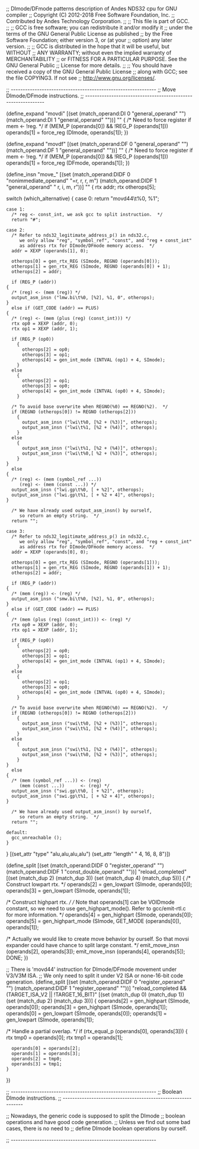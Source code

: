 ;; DImode/DFmode patterns description of Andes NDS32 cpu for GNU compiler
;; Copyright (C) 2012-2018 Free Software Foundation, Inc.
;; Contributed by Andes Technology Corporation.
;;
;; This file is part of GCC.
;;
;; GCC is free software; you can redistribute it and/or modify it
;; under the terms of the GNU General Public License as published
;; by the Free Software Foundation; either version 3, or (at your
;; option) any later version.
;;
;; GCC is distributed in the hope that it will be useful, but WITHOUT
;; ANY WARRANTY; without even the implied warranty of MERCHANTABILITY
;; or FITNESS FOR A PARTICULAR PURPOSE.  See the GNU General Public
;; License for more details.
;;
;; You should have received a copy of the GNU General Public License
;; along with GCC; see the file COPYING3.  If not see
;; <http://www.gnu.org/licenses/>.


;; -------------------------------------------------------------
;; Move DImode/DFmode instructions.
;; -------------------------------------------------------------


(define_expand "movdi"
  [(set (match_operand:DI 0 "general_operand" "")
	(match_operand:DI 1 "general_operand" ""))]
  ""
{
  /* Need to force register if mem <- !reg.  */
  if (MEM_P (operands[0]) && !REG_P (operands[1]))
    operands[1] = force_reg (DImode, operands[1]);
})

(define_expand "movdf"
  [(set (match_operand:DF 0 "general_operand" "")
	(match_operand:DF 1 "general_operand" ""))]
  ""
{
  /* Need to force register if mem <- !reg.  */
  if (MEM_P (operands[0]) && !REG_P (operands[1]))
    operands[1] = force_reg (DFmode, operands[1]);
})


(define_insn "move_<mode>"
  [(set (match_operand:DIDF 0 "nonimmediate_operand" "=r, r, r, m")
	(match_operand:DIDF 1 "general_operand"      " r, i, m, r"))]
  ""
{
  rtx addr;
  rtx otherops[5];

  switch (which_alternative)
    {
    case 0:
      return "movd44\t%0, %1";

    case 1:
      /* reg <- const_int, we ask gcc to split instruction.  */
      return "#";

    case 2:
      /* Refer to nds32_legitimate_address_p() in nds32.c,
         we only allow "reg", "symbol_ref", "const", and "reg + const_int"
         as address rtx for DImode/DFmode memory access.  */
      addr = XEXP (operands[1], 0);

      otherops[0] = gen_rtx_REG (SImode, REGNO (operands[0]));
      otherops[1] = gen_rtx_REG (SImode, REGNO (operands[0]) + 1);
      otherops[2] = addr;

      if (REG_P (addr))
	{
	  /* (reg) <- (mem (reg)) */
	  output_asm_insn ("lmw.bi\t%0, [%2], %1, 0", otherops);
	}
      else if (GET_CODE (addr) == PLUS)
	{
	  /* (reg) <- (mem (plus (reg) (const_int))) */
	  rtx op0 = XEXP (addr, 0);
	  rtx op1 = XEXP (addr, 1);

	  if (REG_P (op0))
	    {
	      otherops[2] = op0;
	      otherops[3] = op1;
	      otherops[4] = gen_int_mode (INTVAL (op1) + 4, SImode);
	    }
	  else
	    {
	      otherops[2] = op1;
	      otherops[3] = op0;
	      otherops[4] = gen_int_mode (INTVAL (op0) + 4, SImode);
	    }

	  /* To avoid base overwrite when REGNO(%0) == REGNO(%2).  */
	  if (REGNO (otherops[0]) != REGNO (otherops[2]))
	    {
	      output_asm_insn ("lwi\t%0, [%2 + (%3)]", otherops);
	      output_asm_insn ("lwi\t%1, [%2 + (%4)]", otherops);
	    }
	  else
	    {
	      output_asm_insn ("lwi\t%1, [%2 + (%4)]", otherops);
	      output_asm_insn ("lwi\t%0,[ %2 + (%3)]", otherops);
	    }
	}
      else
	{
	  /* (reg) <- (mem (symbol_ref ...))
	     (reg) <- (mem (const ...)) */
	  output_asm_insn ("lwi.gp\t%0, [ + %2]", otherops);
	  output_asm_insn ("lwi.gp\t%1, [ + %2 + 4]", otherops);
	}

      /* We have already used output_asm_insn() by ourself,
         so return an empty string.  */
      return "";

    case 3:
      /* Refer to nds32_legitimate_address_p() in nds32.c,
         we only allow "reg", "symbol_ref", "const", and "reg + const_int"
         as address rtx for DImode/DFmode memory access.  */
      addr = XEXP (operands[0], 0);

      otherops[0] = gen_rtx_REG (SImode, REGNO (operands[1]));
      otherops[1] = gen_rtx_REG (SImode, REGNO (operands[1]) + 1);
      otherops[2] = addr;

      if (REG_P (addr))
	{
	  /* (mem (reg)) <- (reg) */
	  output_asm_insn ("smw.bi\t%0, [%2], %1, 0", otherops);
	}
      else if (GET_CODE (addr) == PLUS)
	{
	  /* (mem (plus (reg) (const_int))) <- (reg) */
	  rtx op0 = XEXP (addr, 0);
	  rtx op1 = XEXP (addr, 1);

	  if (REG_P (op0))
	    {
	      otherops[2] = op0;
	      otherops[3] = op1;
	      otherops[4] = gen_int_mode (INTVAL (op1) + 4, SImode);
	    }
	  else
	    {
	      otherops[2] = op1;
	      otherops[3] = op0;
	      otherops[4] = gen_int_mode (INTVAL (op0) + 4, SImode);
	    }

	  /* To avoid base overwrite when REGNO(%0) == REGNO(%2).  */
	  if (REGNO (otherops[0]) != REGNO (otherops[2]))
	    {
	      output_asm_insn ("swi\t%0, [%2 + (%3)]", otherops);
	      output_asm_insn ("swi\t%1, [%2 + (%4)]", otherops);
	    }
	  else
	    {
	      output_asm_insn ("swi\t%1, [%2 + (%4)]", otherops);
	      output_asm_insn ("swi\t%0, [%2 + (%3)]", otherops);
	    }
	}
      else
	{
	  /* (mem (symbol_ref ...)) <- (reg)
	     (mem (const ...))      <- (reg) */
	  output_asm_insn ("swi.gp\t%0, [ + %2]", otherops);
	  output_asm_insn ("swi.gp\t%1, [ + %2 + 4]", otherops);
	}

      /* We have already used output_asm_insn() by ourself,
         so return an empty string.  */
      return "";

    default:
      gcc_unreachable ();
    }
}
  [(set_attr "type"   "alu,alu,alu,alu")
   (set_attr "length" "  4, 16,  8,  8")])

(define_split
  [(set (match_operand:DIDF 0 "register_operand"     "")
	(match_operand:DIDF 1 "const_double_operand" ""))]
  "reload_completed"
  [(set (match_dup 2) (match_dup 3))
   (set (match_dup 4) (match_dup 5))]
{
  /* Construct lowpart rtx.  */
  operands[2] = gen_lowpart (SImode, operands[0]);
  operands[3] = gen_lowpart (SImode, operands[1]);

  /* Construct highpart rtx.  */
  /* Note that operands[1] can be VOIDmode constant,
     so we need to use gen_highpart_mode().
     Refer to gcc/emit-rtl.c for more information.  */
  operands[4] = gen_highpart (SImode, operands[0]);
  operands[5] = gen_highpart_mode (SImode,
				   GET_MODE (operands[0]), operands[1]);

  /* Actually we would like to create move behavior by ourself.
     So that movsi expander could have chance to split large constant.  */
  emit_move_insn (operands[2], operands[3]);
  emit_move_insn (operands[4], operands[5]);
  DONE;
})

;; There is 'movd44' instruction for DImode/DFmode movement under V3/V3M ISA.
;; We only need to split it under V2 ISA or none-16-bit code generation.
(define_split
  [(set (match_operand:DIDF 0 "register_operand" "")
	(match_operand:DIDF 1 "register_operand" ""))]
  "reload_completed
   && (TARGET_ISA_V2 || !TARGET_16_BIT)"
  [(set (match_dup 0) (match_dup 1))
   (set (match_dup 2) (match_dup 3))]
{
  operands[2] = gen_highpart (SImode, operands[0]);
  operands[3] = gen_highpart (SImode, operands[1]);
  operands[0] = gen_lowpart (SImode, operands[0]);
  operands[1] = gen_lowpart (SImode, operands[1]);

  /* Handle a partial overlap.  */
  if (rtx_equal_p (operands[0], operands[3]))
    {
      rtx tmp0 = operands[0];
      rtx tmp1 = operands[1];

      operands[0] = operands[2];
      operands[1] = operands[3];
      operands[2] = tmp0;
      operands[3] = tmp1;
    }
})

;; -------------------------------------------------------------
;; Boolean DImode instructions.
;; -------------------------------------------------------------

;; Nowadays, the generic code is supposed to split the DImode
;; boolean operations and have good code generation.
;; Unless we find out some bad cases, there is no need to
;; define DImode boolean operations by ourself.

;; -------------------------------------------------------------
